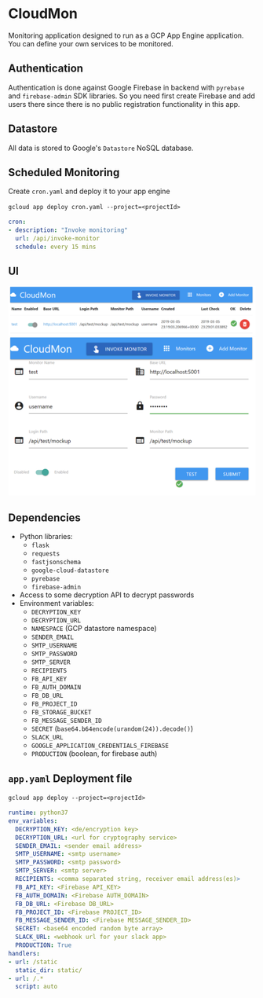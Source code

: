 # CloudMon

Monitoring application designed to run as a GCP App Engine application. You can define your own services to be monitored.

## Authentication

Authentication is done against Google Firebase in backend with `pyrebase` and `firebase-admin` SDK libraries. So you need first create Firebase and add users there since there is no public registration functionality in this app.

## Datastore

All data is stored to Google's `Datastore` NoSQL database.

## Scheduled Monitoring

Create `cron.yaml` and deploy it to your app engine

`gcloud app deploy cron.yaml --project=<projectId>`

```yaml
cron:
- description: "Invoke monitoring"
  url: /api/invoke-monitor
  schedule: every 15 mins
```

## UI

![UI Main](/img/cloud_mon_ui.png)
![UI Form](/img/cloud_mon_ui_form.png)

## Dependencies

- Python libraries:
  - `flask`
  - `requests`
  - `fastjsonschema`
  - `google-cloud-datastore`
  - `pyrebase`
  - `firebase-admin`
- Access to some decryption API to decrypt passwords
- Environment variables:
  - `DECRYPTION_KEY`
  - `DECRYPTION_URL`
  - `NAMESPACE` (GCP datastore namespace)
  - `SENDER_EMAIL`
  - `SMTP_USERNAME`
  - `SMTP_PASSWORD`
  - `SMTP_SERVER`
  - `RECIPIENTS`
  - `FB_API_KEY`
  - `FB_AUTH_DOMAIN`
  - `FB_DB_URL`
  - `FB_PROJECT_ID`
  - `FB_STORAGE_BUCKET`
  - `FB_MESSAGE_SENDER_ID`
  - `SECRET` (`base64.b64encode(urandom(24)).decode()`)
  - `SLACK_URL`
  - `GOOGLE_APPLICATION_CREDENTIALS_FIREBASE`
  - `PRODUCTION` (boolean, for firebase auth)

## `app.yaml` Deployment file

`gcloud app deploy --project=<projectId>`

```yaml
runtime: python37
env_variables:
  DECRYPTION_KEY: <de/encryption key>
  DECRYPTION_URL: <url for cryptography service>
  SENDER_EMAIL: <sender email address>
  SMTP_USERNAME: <smtp username>
  SMTP_PASSWORD: <smtp password>
  SMTP_SERVER: <smtp server>
  RECIPIENTS: <comma separated string, receiver email address(es)>
  FB_API_KEY: <Firebase API_KEY>
  FB_AUTH_DOMAIN: <Firebase AUTH_DOMAIN>
  FB_DB_URL: <Firebase DB_URL>
  FB_PROJECT_ID: <Firebase PROJECT_ID>
  FB_MESSAGE_SENDER_ID: <Firebase MESSAGE_SENDER_ID>
  SECRET: <base64 encoded random byte array>
  SLACK_URL: <webhook url for your slack app>
  PRODUCTION: True
handlers:
- url: /static
  static_dir: static/
- url: /.*
  script: auto
```
